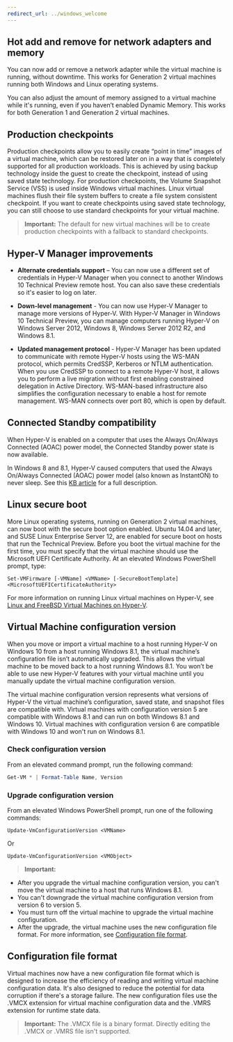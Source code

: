 ```yaml
---
redirect_url: ../windows_welcome
---
```


## Hot add and remove for network adapters and memory

You can now add or remove a network adapter while the virtual machine is running, without downtime. This works for Generation 2 virtual machines running both Windows and Linux operating systems. 

You can also adjust the amount of memory assigned to a virtual machine while it's running, even if you haven’t enabled Dynamic Memory. This works for both Generation 1 and Generation 2 virtual machines.

## Production checkpoints

Production checkpoints allow you to easily create “point in time” images of a virtual machine, which can be restored later on in a way that is completely supported for all production workloads. This is achieved by using backup technology inside the guest to create the checkpoint, instead of using saved state technology. For production checkpoints, the Volume Snapshot Service (VSS) is used inside Windows virtual machines. Linux virtual machines flush their file system buffers to create a file system consistent checkpoint. If you want to create checkpoints using saved state technology, you can still choose to use standard checkpoints for your virtual machine. 


> **Important:** The default for new virtual machines will be to create production checkpoints with a fallback to standard checkpoints. 
 

## Hyper-V Manager improvements

- **Alternate credentials support** – You can now use a different set of credentials in Hyper-V Manager when you connect to another Windows 10 Technical Preview remote host. You can also save these credentials so it's easier to log on later. 

- **Down-level management** - You can now use Hyper-V Manager to manage more versions of Hyper-V. With Hyper-V Manager in Windows 10 Technical Preview, you can manage computers running Hyper-V on Windows Server 2012, Windows 8, Windows Server 2012 R2, and Windows 8.1.

- **Updated management protocol** - Hyper-V Manager has been updated to communicate with remote Hyper-V hosts using the WS-MAN protocol, which permits CredSSP, Kerberos or NTLM authentication. When you use CredSSP to connect to a remote Hyper-V host, it allows you to perform a live migration without first enabling constrained delegation in Active Directory. WS-MAN-based infrastructure also simplifies the configuration necessary to enable a host for remote management. WS-MAN connects over port 80, which is open by default.


## Connected Standby compatibility 

When Hyper-V is enabled on a computer that uses the Always On/Always Connected (AOAC) power model, the Connected Standby power state is now available.

In Windows 8 and 8.1, Hyper-V caused computers that used the Always On/Always Connected (AOAC) power model (also known as InstantON) to never sleep. See this [KB article](
https://support.microsoft.com/en-us/kb/2973536) for a full description.


## Linux secure boot 

More Linux operating systems, running on Generation 2 virtual machines, can now boot with the secure boot option enabled.  Ubuntu 14.04 and later, and SUSE Linux Enterprise Server 12, are enabled for secure boot on hosts that run the Technical Preview. Before you boot the virtual machine for the first time, you must specify that the virtual machine should use the Microsoft UEFI Certificate Authority.  At an elevated Windows PowerShell prompt, type:

    Set-VMFirmware [-VMName] <VMName> [-SecureBootTemplate] <MicrosoftUEFICertificateAuthority>

For more information on running Linux virtual machines on Hyper-V, see [Linux and FreeBSD Virtual Machines on Hyper-V](http://technet.microsoft.com/library/dn531030.aspx).
 
 
## Virtual Machine configuration version

When you move or import a virtual machine to a host running Hyper-V on Windows 10 from a host running Windows 8.1, the virtual machine’s configuration file isn’t automatically upgraded. This allows the virtual machine to be moved back to a host running Windows 8.1. You won’t be able to use new Hyper-V features with your virtual machine until you manually update the virtual machine configuration version. 

The virtual machine configuration version represents what versions of Hyper-V the virtual machine’s configuration, saved state, and snapshot files are compatible with. Virtual machines with configuration version 5 are compatible with Windows 8.1 and can run on both Windows 8.1 and Windows 10. Virtual machines with configuration version 6 are compatible with Windows 10 and won't run on Windows 8.1.

### Check configuration version

From an elevated command prompt, run the following command:

``` PowerShell
Get-VM * | Format-Table Name, Version
```

### Upgrade configuration version 

From an elevated Windows PowerShell prompt, run one of the following commands:

``` 
Update-VmConfigurationVersion <VMName>
```

Or

``` 
Update-VmConfigurationVersion <VMObject>
```

> **Important:**
>
- After you upgrade the virtual machine configuration version, you can't move the virtual machine to a host that runs Windows 8.1.
- You can't downgrade the virtual machine configuration version from version 6 to version 5.
- You must turn off the virtual machine to upgrade the virtual machine configuration.
- After the upgrade, the virtual machine uses the new configuration file format. For more information, see [Configuration file format](#configuration-file-format).


## <a name="configuration-file-format"></a>Configuration file format

Virtual machines now have a new configuration file format which is designed to increase the efficiency of reading and writing virtual machine configuration data. It's also designed to reduce the potential for data corruption if there's a storage failure. The new configuration files use the .VMCX extension for virtual machine configuration data and the .VMRS extension for runtime state data. 

> **Important:** The .VMCX file is a binary format. Directly editing the .VMCX or .VMRS file isn't supported.